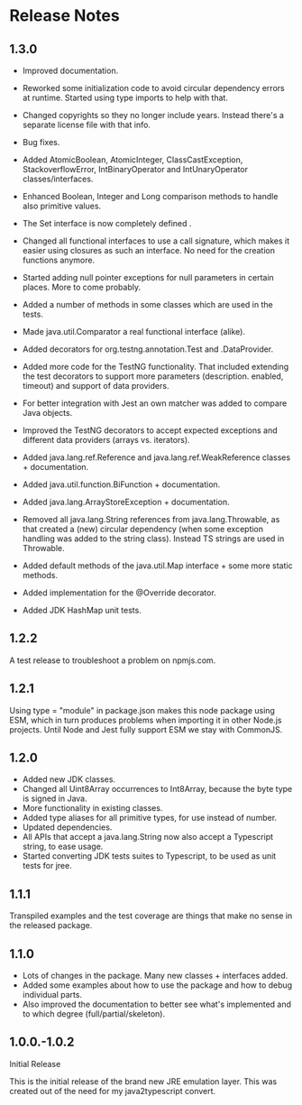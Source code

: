 # Release Notes

## 1.3.0

- Improved documentation.
- Reworked some initialization code to avoid circular dependency errors at runtime. Started using type imports to help with that.
- Changed copyrights so they no longer include years. Instead there's a separate license file with that info.
- Bug fixes.

- Added AtomicBoolean, AtomicInteger, ClassCastException, StackoverflowError, IntBinaryOperator and IntUnaryOperator classes/interfaces.
- Enhanced Boolean, Integer and Long comparison methods to handle also primitive values.
- The Set<T> interface is now completely defined .
- Changed all functional interfaces to use a call signature, which makes it easier using closures as such an interface. No need for the creation functions anymore.
- Started adding null pointer exceptions for null parameters in certain places. More to come probably.
- Added a number of methods in some classes which are used in the tests.
- Made java.util.Comparator a real functional interface (alike).
- Added decorators for org.testng.annotation.Test and .DataProvider.
- Added more code for the TestNG functionality. That included extending the test decorators to support more parameters (description. enabled, timeout) and support of data providers.
- For better integration with Jest an own matcher was added to compare Java objects.
- Improved the TestNG decorators to accept expected exceptions and different data providers (arrays vs. iterators).
- Added java.lang.ref.Reference and java.lang.ref.WeakReference classes + documentation.
- Added java.util.function.BiFunction + documentation.
- Added java.lang.ArrayStoreException + documentation.
- Removed all java.lang.String references from java.lang.Throwable, as that created a (new) circular dependency (when some exception handling was added to the string class). Instead TS strings are used in Throwable.
- Added default methods of the java.util.Map interface + some more static methods.
- Added implementation for the @Override decorator.
- Added JDK HashMap unit tests.

## 1.2.2

A test release to troubleshoot a problem on npmjs.com.

## 1.2.1

Using type = "module" in package.json makes this node package using ESM, which in turn produces problems when importing it in other Node.js projects. Until Node and Jest fully support ESM we stay with CommonJS.

## 1.2.0

* Added new JDK classes.
* Changed all Uint8Array occurrences to Int8Array, because the byte type is signed in Java.
* More functionality in existing classes.
* Added type aliases for all primitive types, for use instead of number.
* Updated dependencies.
* All APIs that accept a java.lang.String now also accept a Typescript string, to ease usage.
* Started converting JDK tests suites to Typescript, to be used as unit tests for jree.

## 1.1.1

Transpiled examples and the test coverage are things that make no sense in the released package.

## 1.1.0

* Lots of changes in the package. Many new classes + interfaces added.
* Added some examples about how to use the package and how to debug individual parts.
* Also improved the documentation to better see what's implemented and to which degree (full/partial/skeleton).

## 1.0.0.-1.0.2

Initial Release

This is the initial release of the brand new JRE emulation layer. This was created out of the need for my java2typescript convert.
